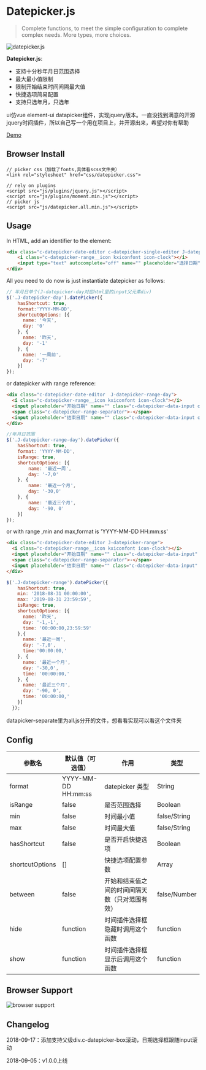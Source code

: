 # Datepicker.js 

> Complete functions, to meet the simple configuration to complete complex needs. More types, more choices.

![datepicker.js](./images/datepicker-banner.png "datepicker.js")

**Datepicker.js**:

- 支持十分秒年月日范围选择
- 最大最小值限制
- 限制开始结束时间间隔最大值
- 快捷选项简易配置
- 支持只选年月，只选年

ui仿vue element-ui datapicker组件，实现jquery版本。一直没找到满意的开源jquery时间插件，所以自己写一个用在项目上，并开源出来，希望对你有帮助


 [Demo](https://qiuyaofan.github.io/datepicker/) 


## Browser Install


```
// picker css（加载了fonts,具体看scss文件夹）
<link rel="stylesheet" href="css/datepicker.css">

// rely on plugins
<script src="js/plugins/jquery.js"></script>
<script src="js/plugins/moment.min.js"></script>
// picker js
<script src="js/datepicker.all.min.js"></script>
```


## Usage

In HTML, add an identifier to the element:

```html
<div class="c-datepicker-date-editor c-datepicker-single-editor J-datepicker-day">
    <i class="c-datepicker-range__icon kxiconfont icon-clock"></i>
    <input type="text" autocomplete="off" name="" placeholder="选择日期" class="c-datepicker-data-input only-date" value="">
</div>
```

All you need to do now is just instantiate datepicker as follows:

```js
// 年月日单个(J-datepicker-day对应html里的input父元素div)
$('.J-datepicker-day').datePicker({
	hasShortcut: true,
	format:'YYYY-MM-DD',
	shortcutOptions: [{
	  name: '今天',
	  day: '0'
	}, {
	  name: '昨天',
	  day: '-1'
	}, {
	  name: '一周前',
	  day: '-7'
	}]
});
```
or  datepicker with range reference:

```html
<div class="c-datepicker-date-editor  J-datepicker-range-day">
  <i class="c-datepicker-range__icon kxiconfont icon-clock"></i>
  <input placeholder="开始日期" name="" class="c-datepicker-data-input only-date" value="">
  <span class="c-datepicker-range-separator">-</span>
  <input placeholder="结束日期" name="" class="c-datepicker-data-input only-date" value="">
</div>
```

```js
//年月日范围
$('.J-datepicker-range-day').datePicker({
	hasShortcut: true,
	format: 'YYYY-MM-DD',
	isRange: true,
	shortcutOptions: [{
		name: '最近一周',
		day: '-7,0'
	}, {
		name: '最近一个月',
		day: '-30,0'
	}, {
		name: '最近三个月',
		day: '-90, 0'
	}]
});
```

or with range ,min and max,format is 'YYYY-MM-DD HH:mm:ss'

```html
<div class="c-datepicker-date-editor J-datepicker-range">
  <i class="c-datepicker-range__icon kxiconfont icon-clock"></i>
  <input placeholder="开始日期" name="" class="c-datepicker-data-input" value="">
  <span class="c-datepicker-range-separator">-</span>
  <input placeholder="结束日期" name="" class="c-datepicker-data-input" value="">
</div>
```

```js
$('.J-datepicker-range').datePicker({
    hasShortcut: true,
    min: '2018-08-31 00:00:00',
    max: '2019-08-31 23:59:59',
    isRange: true,
    shortcutOptions: [{
      name: '昨天',
      day: '-1,-1',
      time: '00:00:00,23:59:59'
    },{
      name: '最近一周',
      day: '-7,0',
      time:'00:00:00,'
    }, {
      name: '最近一个月',
      day: '-30,0',
      time: '00:00:00,'
    }, {
      name: '最近三个月',
      day: '-90, 0',
      time: '00:00:00,'
    }]
  });
```

datapicker-separate里为all.js分开的文件，想看看实现可以看这个文件夹

## Config
|参数名|默认值（可选值）|作用|类型|
|----|-----|-----|-----|
|format|YYYY-MM-DD HH:mm:ss|datepicker 类型| String |
|isRange|false|是否范围选择| Boolean |
|min|false|时间最小值| false/String |
|max|false|时间最大值| false/String |
|hasShortcut|false|是否开启快捷选项| Boolean |
|shortcutOptions|[]|快捷选项配置参数|Array |
| between |false| 开始和结束值之间的时间间隔天数（只对范围有效）| false/Number |
| hide |function| 时间插件选择框隐藏时调用这个函数| function |
| show |function| 时间插件选择框显示后调用这个函数| function |

## Browser Support

![browser support](./images/browser.png "browser support")

## Changelog

2018-09-17：添加支持父级div.c-datepicker-box滚动，日期选择框跟随input滚动

2018-09-05：v1.0.0上线

